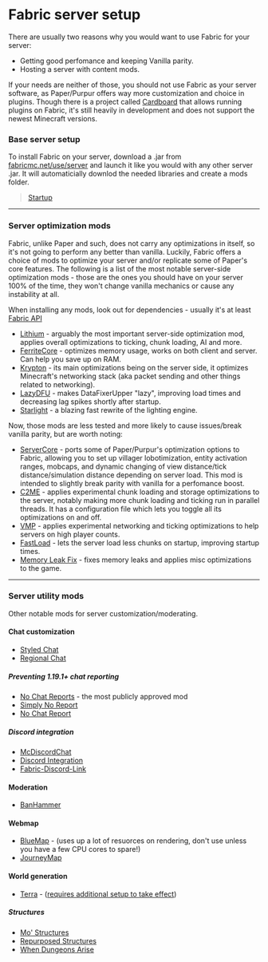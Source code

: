 # Fabric server setup
There are usually two reasons why you would want to use Fabric for your server:

- Getting good perfomance and keeping Vanilla parity.
- Hosting a server with content mods.

If your needs are neither of those, you should not use Fabric as your server software, as Paper/Purpur offers way more customization and choice in plugins.
Though there is a project called [Cardboard](https://github.com/CardboardPowered/cardboard) that allows running plugins on Fabric, it's still heavily in development and does not support the newest Minecraft versions.

### Base server setup
To install Fabric on your server, download a .jar from [fabricmc.net/use/server](fabricmc.net/use/server) and launch it like you would with any other server .jar. It will automaticially downlod the needed libraries and create a mods folder.

> [Startup](Startup)

---

### Server optimization mods
Fabric, unlike Paper and such, does not carry any optimizations in itself, so it's not going to perform any better than vanilla.
Luckily, Fabric offers a choice of mods to optimize your server and/or replicate some of Paper's core features. The following is a list of the most notable server-side optimization mods - those are the ones you should have on your server 100% of the time, they won't change vanilla mechanics or cause any instability at all.

When installing any mods, look out for dependencies - usually it's at least [Fabric API]()

- [Lithium](https://modrinth.com/mod/lithium) - arguably the most important server-side optimization mod, applies overall optimizations to ticking, chunk loading, AI and more.
- [FerriteCore](https://modrinth.com/mod/ferrite-core) - optimizes memory usage, works on both client and server. Can help you save up on RAM.
- [Krypton](https://modrinth.com/mod/krypton) - its main optimizations being on the server side, it optimizes Minecraft's networking stack (aka packet sending and other things related to networking).
- [LazyDFU](https://modrinth.com/mod/lazydfu) - makes DataFixerUpper "lazy", improving load times and decreasing lag spikes shortly after startup. 
- [Starlight](https://modrinth.com/mod/starlight) - a blazing fast rewrite of the lighting engine.

Now, those mods are less tested and more likely to cause issues/break vanilla parity, but are worth noting:

- [ServerCore](https://modrinth.com/mod/servercore) - ports some of Paper/Purpur's optimization options to Fabric, allowing you to set up villager lobotimization, entity activation ranges, mobcaps, and dynamic changing of view distance/tick distance/simulation distance depending on server load. This mod is intended to slightly break parity with vanilla for a perfomance boost.
- [C2ME](https://modrinth.com/mod/c2me-fabric) - applies experimental chunk loading and storage optimizations to the server, notably making more chunk loading and ticking run in parallel threads. It has a configuration file which lets you toggle all its optimizations on and off.
- [VMP](https://modrinth.com/mod/vmp-fabric) - applies experimental networking and ticking optimizations to help servers on high player counts.
- [FastLoad](https://modrinth.com/mod/fastload) - lets the server load less chunks on startup, improving startup times.
- [Memory Leak Fix](https://modrinth.com/mod/memoryleakfix) - fixes memory leaks and applies misc optimizations to the game.

---

### Server utility mods

Other notable mods for server customization/moderating.

#### Chat customization

- [Styled Chat](https://modrinth.com/mod/styled-chat)
- [Regional Chat](https://modrinth.com/mod/regional-chat)

##### Preventing 1.19.1+ chat reporting

- [No Chat Reports](https://modrinth.com/mod/no-chat-reports) - the most publicly approved mod
- [Simply No Report](https://modrinth.com/mod/simply-no-report)
- [No Chat Report](https://modrinth.com/mod/no-chat-report)

##### Discord integration

- [McDiscordChat](https://modrinth.com/mod/mcdiscordchat)
- [Discord Integration](https://modrinth.com/mod/dcintegration)
- [Fabric-Discord-Link](https://modrinth.com/mod/fabric-discord-link)

#### Moderation

- [BanHammer]()

#### Webmap

- [BlueMap](https://modrinth.com/mod/bluemap) - (uses up a lot of resuorces on rendering, don't use unless you have a few CPU cores to spare!)
- [JourneyMap](https://modrinth.com/mod/journeymap)

#### World generation

- [Terra](https://modrinth.com/mod/terra) - ([requires additional setup to take effect](https://terra.polydev.org/install/mod-server-world-creation.html))

##### Structures

- [Mo' Structures](https://modrinth.com/mod/mo-structures)
- [Repurposed Structures](https://modrinth.com/mod/repurposed-structures-fabric)
- [When Dungeons Arise](https://modrinth.com/mod/when-dungeons-arise)
